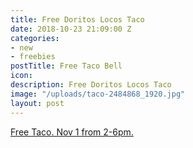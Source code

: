 ```yaml
---
title: Free Doritos Locos Taco
date: 2018-10-23 21:09:00 Z
categories:
- new
- freebies
postTitle: Free Taco Bell
icon:
description: Free Doritos Locos Taco
image: "/uploads/taco-2484868_1920.jpg"
layout: post
---
```


[Free Taco. Nov 1 from 2-6pm.](https://www.tacobell.com/stealataco)
